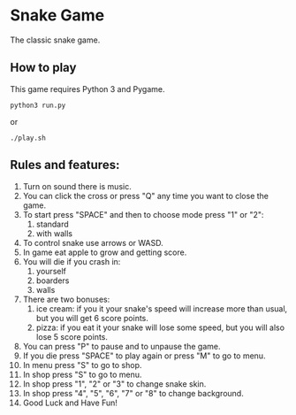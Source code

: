 # Snake Game

The classic snake game.

## How to play

This game requires Python 3 and Pygame.

```
python3 run.py
```

or

```
./play.sh
```

## Rules and features:

1. Turn on sound there is music.
2. You can click the cross or press "Q" any time you want to close the game.
3. To start press "SPACE" and then to choose mode press "1" or "2":
    1) standard
    2) with walls
4. To control snake use arrows or WASD.
5. In game eat apple to grow and getting score.
6. You will die if you crash in:
    1) yourself
    2) boarders
    3) walls
7. There are two bonuses:
    1) ice cream: if you it your snake's speed will increase more than usual, but you will get 6 score points.
    2) pizza: if you eat it your snake will lose some speed, but you will also lose 5 score points.
8. You can press "P" to pause and to unpause the game.
9. If you die press "SPACE" to play again or press "M" to go to menu.
10. In menu press "S" to go to shop.
11. In shop press "S" to go to menu.
12. In shop press "1", "2" or "3" to change snake skin.
13. In shop press "4", "5", "6", "7" or "8" to change background.
14. Good Luck and Have Fun!